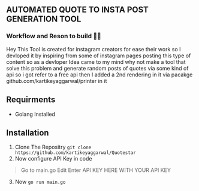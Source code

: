 ## AUTOMATED QUOTE TO INSTA POST GENERATION TOOL
### Workflow and Reson to build 👨‍💻
Hey This Tool is created for instagram creators for ease their work so I devloped it by inspiring from some of instagram pages posting this type of content so as a devloper Idea came to my mind why not make a tool that solve this problem and generate random posts of quotes via some kind of api so i got refer to a free api then I added a 2nd rendering in it via pacakge github.com/kartikeyaggarwal/printer in it 

## Requirments 
- Golang Installed

##  Installation
1. Clone The Repositry 
`git clone https://github.com/kartikeyaggarwal/Quotestar`
2. Now configure API Key in code 

> Go to main.go
> Edit Enter API KEY HERE WITH YOUR API KEY

3. Now  `go run main.go`


